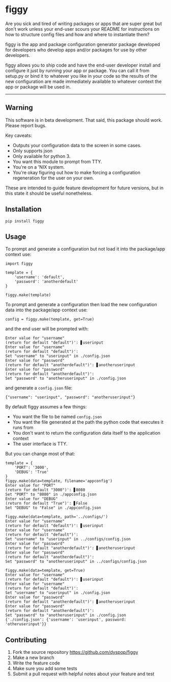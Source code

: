 # figgy

Are you sick and tired of writing packages or apps that are super great but don't work unless your end-user scours your README for instructions on how to structure config files and how and where to instantiate them? 

figgy is the app and package configuration generator package developed for developers who develop apps and/or packages for use by other developers.

figgy allows you to ship code and have the end-user developer install and configure it just by running your app or package. You can call it from setup.py or bind it to whatever you like in your code so the results of the new configuration are made immediately available to whatever context the app or package will be used in.

---

## Warning

This software is in beta development. That said, this package should work. Please report bugs.

Key caveats:
* Outputs your configuration data to the screen in some cases.
* Only supports json
* Only available for python 3.
* You want this module to prompt from TTY.
* You're on a 'NIX system.
* You're okay figuring out how to make forcing a configuration regeneration for the user on your own.

These are intended to guide feature development for future versions, but in this state it should be useful nonetheless.

## Installation

    pip install figgy

## Usage

To prompt and generate a configuration but not load it into the package/app context use:

    import figgy

    template = {
        'username': 'default',
        'password': 'anotherdefault'
    }

    figgy.make(template)

To prompt and generate a configuration then load the new configuration data into the package/app context use:

    config = figgy.make(template, get=True)

and the end user will be prompted with:

    Enter value for "username"
    (return for default "default")': ▋userinput
    Enter value for "username"
    (return for default "default")': 
    Set "username" to "userinput" in ./config.json
    Enter value for "password"
    (return for default "anotherdefault")': ▋anotheruserinput
    Enter value for "password"
    (return for default "anotherdefault")': 
    Set "password" to "anotheruserinput" in ./config.json

and generate a `config.json` file:

    {"username": "userinput", "password": "anotheruserinput"}

By default figgy assumes a few things:

* You want the file to be named `config.json`
* You want the file generated at the path the python code that executes it runs from
* You don't want to return the configuration data itself to the application context
* The user interface is TTY. 

But you can change most of that:


```
template = {
    'PORT': '3000',
    'DEBUG': 'True'
}
figgy.make(data=template, filename='appconfig')
Enter value for "PORT"
(return for default "3000")': ▋8080
Set "PORT" to "8080" in ./appconfig.json
Enter value for "DEBUG"
(return for default "True")': ▋False
Set "DEBUG" to "False" in ./appconfig.json
```
```
figgy.make(data=template, path='../configs/')
Enter value for "username"
(return for default "default")': ▋userinput
Enter value for "username"
(return for default "default")': 
Set "username" to "userinput" in ../configs/config.json
Enter value for "password"
(return for default "anotherdefault")': ▋anotheruserinput
Enter value for "password"
(return for default "anotherdefault")': 
Set "password" to "anotheruserinput" in ../configs/config.json
```
```
figgy.make(data=template, get=True)
Enter value for "username"
(return for default "default")': ▋userinput
Enter value for "username"
(return for default "default")': 
Set "username" to "userinput" in ./config.json
Enter value for "password"
(return for default "anotherdefault")': ▋anotheruserinput
Enter value for "password"
(return for default "anotherdefault")': 
Set "password" to "anotheruserinput" in ./config.json
{'./config.json': {'username': 'userinput', password: 'otheruserinput'}}
```

## Contributing

1. Fork the source repository https://github.com/dyspop/figgy 
2. Make a new branch
3. Write the feature code
4. Make sure you add some tests
5. Submit a pull request with helpful notes about your feature and test
